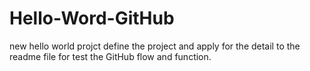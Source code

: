 # Hello-Word-GitHub
new hello world projct
define the project and apply for the detail to the readme file for test the GitHub flow and function.
